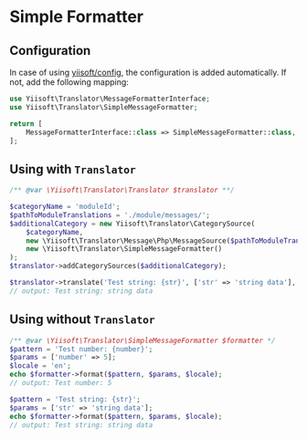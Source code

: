 # Simple Formatter

## Configuration

In case of using [yiisoft/config](http://github.com/yiisoft/config), the configuration is added automatically. If not,
add the following mapping:

```php
use Yiisoft\Translator\MessageFormatterInterface;
use Yiisoft\Translator\SimpleMessageFormatter;

return [
    MessageFormatterInterface::class => SimpleMessageFormatter::class,
];
```

## Using with `Translator`

```php
/** @var \Yiisoft\Translator\Translator $translator **/

$categoryName = 'moduleId';
$pathToModuleTranslations = './module/messages/';
$additionalCategory = new Yiisoft\Translator\CategorySource(
    $categoryName, 
    new \Yiisoft\Translator\Message\Php\MessageSource($pathToModuleTranslations),
    new \Yiisoft\Translator\SimpleMessageFormatter()
);
$translator->addCategorySources($additionalCategory);

$translator->translate('Test string: {str}', ['str' => 'string data'], 'moduleId', 'en');
// output: Test string: string data
```

## Using without `Translator`

```php
/** @var \Yiisoft\Translator\SimpleMessageFormatter $formatter */
$pattern = 'Test number: {number}';
$params = ['number' => 5];
$locale = 'en';
echo $formatter->format($pattern, $params, $locale);
// output: Test number: 5

$pattern = 'Test string: {str}';
$params = ['str' => 'string data'];
echo $formatter->format($pattern, $params, $locale);
// output: Test string: string data 
```
